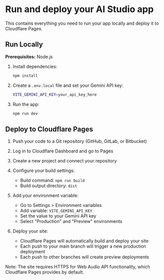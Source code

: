 # Run and deploy your AI Studio app

This contains everything you need to run your app locally and deploy it to Cloudflare Pages.

## Run Locally

**Prerequisites:** Node.js

1. Install dependencies:
   ```bash
   npm install
   ```
2. Create a `.env.local` file and set your Gemini API key:
   ```bash
   VITE_GEMINI_API_KEY=your_api_key_here
   ```
3. Run the app:
   ```bash
   npm run dev
   ```

## Deploy to Cloudflare Pages

1. Push your code to a Git repository (GitHub, GitLab, or Bitbucket)

2. Log in to Cloudflare Dashboard and go to Pages

3. Create a new project and connect your repository

4. Configure your build settings:
   - Build command: `npm run build`
   - Build output directory: `dist`

5. Add your environment variable:
   - Go to Settings > Environment variables
   - Add variable: `VITE_GEMINI_API_KEY`
   - Set the value to your Gemini API key
   - Select "Production" and "Preview" environments

6. Deploy your site:
   - Cloudflare Pages will automatically build and deploy your site
   - Each push to your main branch will trigger a new production deployment
   - Each push to other branches will create preview deployments

Note: The site requires HTTPS for Web Audio API functionality, which Cloudflare Pages provides by default.
